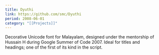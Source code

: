 ```yaml
---
title: Dyuthi
link: https://github.com/smc/Dyuthi
period: 2008-06-01
category: "[[Projects]]"
---
```


Decorative Unicode font for Malayalam, designed under the mentorship of Hussain H during Google Summer of Code 2007. Ideal for titles and headings; one of the first of its kind in the script. 